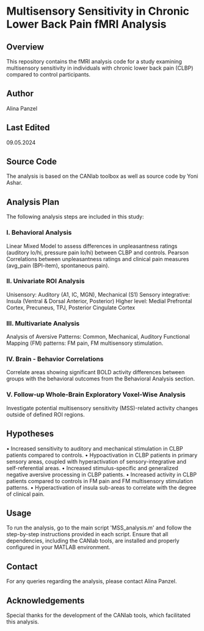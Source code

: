 # Multisensory Sensitivity in Chronic Lower Back Pain fMRI Analysis

## Overview

This repository contains the fMRI analysis code for a study examining multisensory sensitivity in individuals with chronic lower back pain (CLBP) compared to control participants.

## Author

Alina Panzel

## Last Edited

09.05.2024

## Source Code

The analysis is based on the CANlab toolbox as well as source code by Yoni Ashar.

## Analysis Plan

The following analysis steps are included in this study:

### I. Behavioral Analysis
Linear Mixed Model to assess differences in unpleasantness ratings (auditory lo/hi, pressure pain lo/hi) between CLBP and controls.
Pearson Correlations between unpleasantness ratings and clinical pain measures (avg_pain (BPI-item), spontaneous pain).

### II. Univariate ROI Analysis
Unisensory: Auditory (A1, IC, MGN), Mechanical (S1)
Sensory integrative: Insula (Ventral & Dorsal Anterior, Posterior)
Higher level: Medial Prefrontal Cortex, Precuneus, TPJ, Posterior Cingulate Cortex

### III. Multivariate Analysis
Analysis of Aversive Patterns: Common, Mechanical, Auditory
Functional Mapping (FM) patterns: FM pain, FM multisensory stimulation.

### IV. Brain - Behavior Correlations
Correlate areas showing significant BOLD activity differences between groups with the behavioral outcomes from the Behavioral Analysis section.

### V. Follow-up Whole-Brain Exploratory Voxel-Wise Analysis
Investigate potential multisensory sensitivity (MSS)-related activity changes outside of defined ROI regions.


## Hypotheses

• Increased sensitivity to auditory and mechanical stimulation in CLBP patients compared to controls.
• Hypoactivation in CLBP patients in primary sensory areas, coupled with hyperactivation of sensory-integrative and self-referential areas.
• Increased stimulus-specific and generalized negative aversive processing in CLBP patients.
• Increased activity in CLBP patients compared to controls in FM pain and FM multisensory stimulation patterns.
• Hyperactivation of insula sub-areas to correlate with the degree of clinical pain.

## Usage

To run the analysis, go to the main script 'MSS_analysis.m' and follow the step-by-step instructions provided in each script. Ensure that all dependencies, including the CANlab tools, are installed and properly configured in your MATLAB environment.

## Contact

For any queries regarding the analysis, please contact Alina Panzel.


## Acknowledgements

Special thanks for the development of the CANlab tools, which facilitated this analysis.


